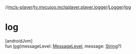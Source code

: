 //[mcls-player](../../../index.md)/[tv.mycujoo.mclsplayer.player.logger](../index.md)/[Logger](index.md)/[log](log.md)

# log

[androidJvm]\
fun [log](log.md)(messageLevel: [MessageLevel](../../tv.mycujoo.mclsplayer.player.entity/-message-level/index.md), message: [String](https://kotlinlang.org/api/latest/jvm/stdlib/kotlin/-string/index.html)?)
